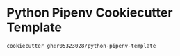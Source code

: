 # Python Pipenv Cookiecutter Template

```bash
cookiecutter gh:r05323028/python-pipenv-template
```
